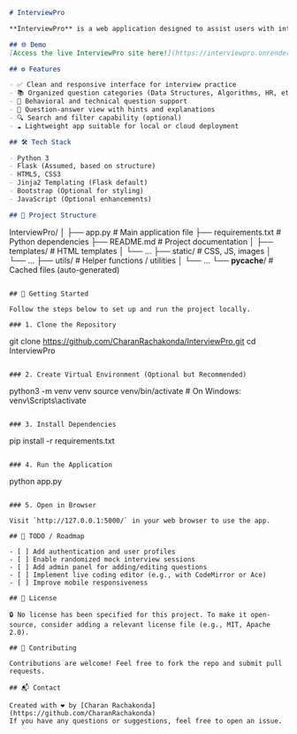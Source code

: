 

```markdown
# InterviewPro

**InterviewPro** is a web application designed to assist users with interview preparation by offering curated questions, answers, and useful utilities to improve technical and behavioral interview performance. Built using Python and web technologies, it aims to simulate a professional interview assistance platform.

## 🌐 Demo
[Access the live InterviewPro site here!](https://interviewpro.onrender.com/)

## ⚙️ Features

- ✅ Clean and responsive interface for interview practice
- 📚 Organized question categories (Data Structures, Algorithms, HR, etc.)
- 🎤 Behavioral and technical question support
- 🧠 Question-answer view with hints and explanations
- 🔍 Search and filter capability (optional)
- ☁️ Lightweight app suitable for local or cloud deployment

## 🛠 Tech Stack

- Python 3
- Flask (Assumed, based on structure)
- HTML5, CSS3
- Jinja2 Templating (Flask default)
- Bootstrap (Optional for styling)
- JavaScript (Optional enhancements)

## 📁 Project Structure

```

InterviewPro/
│
├── app.py                 \# Main application file
├── requirements.txt       \# Python dependencies
├── README.md              \# Project documentation
│
├── templates/             \# HTML templates
│   └── ...
├── static/                \# CSS, JS, images
│   └── ...
├── utils/                 \# Helper functions / utilities
│   └── ...
└── __pycache__/           \# Cached files (auto-generated)

```

## 🚀 Getting Started

Follow the steps below to set up and run the project locally.

### 1. Clone the Repository

```

git clone https://github.com/CharanRachakonda/InterviewPro.git
cd InterviewPro

```

### 2. Create Virtual Environment (Optional but Recommended)

```

python3 -m venv venv
source venv/bin/activate  \# On Windows: venv\Scripts\activate

```

### 3. Install Dependencies

```

pip install -r requirements.txt

```

### 4. Run the Application

```

python app.py

```

### 5. Open in Browser

Visit `http://127.0.0.1:5000/` in your web browser to use the app.

## 📌 TODO / Roadmap

- [ ] Add authentication and user profiles
- [ ] Enable randomized mock interview sessions
- [ ] Add admin panel for adding/editing questions
- [ ] Implement live coding editor (e.g., with CodeMirror or Ace)
- [ ] Improve mobile responsiveness

## 🧾 License

🔒 No license has been specified for this project. To make it open-source, consider adding a relevant license file (e.g., MIT, Apache 2.0).

## 🤝 Contributing

Contributions are welcome! Feel free to fork the repo and submit pull requests.

## 📬 Contact

Created with ❤️ by [Charan Rachakonda](https://github.com/CharanRachakonda)  
If you have any questions or suggestions, feel free to open an issue.

```



